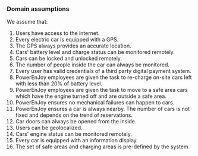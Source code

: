 ### Domain assumptions

We assume that:

1. Users have access to the internet.
2. Every electric car is equipped with a GPS.
3. The GPS always provides an accurate location.
4. Cars' battery level and charge status can be monitored remotely.
5. Cars can be locked and unlocked remotely.
6. The number of people inside the car can always be monitored.
7. Every user has valid credentials of a third party digital payment system.
8. PowerEnJoy employees are given the task to re-charge on-site cars left with less than 20% of battery level.
9. PowerEnJoy employees are given the task to move to a safe area cars which have the engine turned off and are outside a safe area.
10. PowerEnJoy ensures no mechanical failures can happen to cars.
11. PowerEnJoy ensures a car is always nearby. The number of cars is not fixed and depends on the trend of reservations.
12. Car doors can always be opened from the inside.
13. Users can be geolocalized.
14. Cars' engine status can be monitored remotely.
15. Every car is equipped with an information display.
16. The set of safe areas and charging areas is pre-defined by the system.